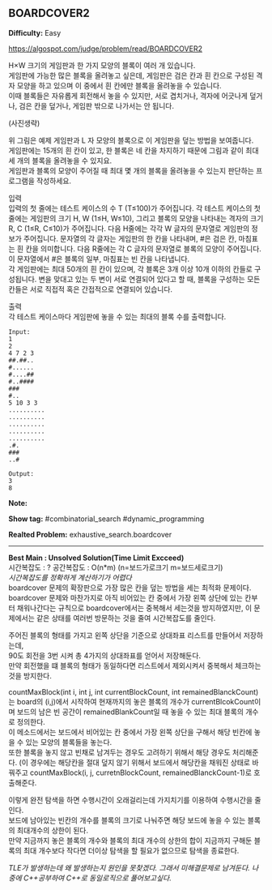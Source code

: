 ## BOARDCOVER2

**Difficulty:** Easy

https://algospot.com/judge/problem/read/BOARDCOVER2

H×W 크기의 게임판과 한 가지 모양의 블록이 여러 개 있습니다. <br/>
게임판에 가능한 많은 블록을 올려놓고 싶은데, 게임판은 검은 칸과 흰 칸으로 구성된 격자 모양을 하고 있으며 이 중에서 흰 칸에만 블록을 올려놓을 수 있습니다. <br/>
이때 블록들은 자유롭게 회전해서 놓을 수 있지만, 서로 겹치거나, 격자에 어긋나게 덮거나, 검은 칸을 덮거나, 게임판 밖으로 나가서는 안 됩니다. <br/>

(사진생략) <br/>

위 그림은 예제 게임판과 L 자 모양의 블록으로 이 게임판을 덮는 방법을 보여줍니다. <br/>
게임판에는 15개의 흰 칸이 있고, 한 블록은 네 칸을 차지하기 때문에 그림과 같이 최대 세 개의 블록을 올려놓을 수 있지요. <br/>
게임판과 블록의 모양이 주어질 때 최대 몇 개의 블록을 올려놓을 수 있는지 판단하는 프로그램을 작성하세요. <br/>

입력 <br/>
입력의 첫 줄에는 테스트 케이스의 수 T (T≤100)가 주어집니다. 각 테스트 케이스의 첫 줄에는 게임판의 크기 H, W (1≤H, W≤10), 그리고 블록의 모양을 나타내는 격자의 크기 R, C (1≤R, C≤10)가 주어집니다. 다음 H줄에는 각각 W 글자의 문자열로 게임판의 정보가 주어집니다. 문자열의 각 글자는 게임판의 한 칸을 나타내며, #은 검은 칸, 마침표는 흰 칸을 의미합니다. 다음 R줄에는 각 C 글자의 문자열로 블록의 모양이 주어집니다. 이 문자열에서 #은 블록의 일부, 마침표는 빈 칸을 나타냅니다. <br/>
각 게임판에는 최대 50개의 흰 칸이 있으며, 각 블록은 3개 이상 10개 이하의 칸들로 구성됩니다. 변을 맞대고 있는 두 변이 서로 연결되어 있다고 할 때, 블록을 구성하는 모든 칸들은 서로 직접적 혹은 간접적으로 연결되어 있습니다.

출력 <br/>
각 테스트 케이스마다 게임판에 놓을 수 있는 최대의 블록 수를 출력합니다.

```
Input:
1
2
4 7 2 3
##.##..
#......
#....##
#..####
###
#..
5 10 3 3
..........
..........
..........
..........
..........
.#.
###
..#

Output: 
3
8
```

**Note:**

**Show tag:** \#combinatorial\_search \#dynamic\_programming

**Realted Problem:** exhaustive_search.boardcover

------------------------------------

**Best Main : Unsolved Solution(Time Limit Excceed)** <br/>
시간복잡도 : ? 공간복잡도 : O(n*m) (n=보드가로크기 m=보드세로크기) <br/>
_시간복잡도를 정확하게 계산하기가 어렵다_ <br/>
boardcover 문제의 확장판으로 가장 많은 칸을 덮는 방법을 세는 최적화 문제이다. <br/>
boardcover 문제와 마찬가지로 아직 비어있는 칸 중에서 가장 왼쪽 상단에 있는 칸부터 채워나간다는 규칙으로 boardcover에서는 중복해서 세는것을 방지하였지만, 이 문제에서는 같은 상태를 여러번 방문하는 것을 줄여 시간복잡도를 줄인다. <br/>

주어진 블록의 형태를 가지고 왼쪽 상단을 기준으로 상대좌표 리스트를 만들어서 저장하는데, <br/>
90도 회전을 3번 시켜 총 4가지의 상대좌표를 얻어서 저장해둔다. <br/>
만약 회전했을 떄 블록의 형태가 동일하다면 리스트에서 제외시켜서 중복해서 체크하는 것을 방지한다. <br/>

countMaxBlock(int i, int j, int currentBlockCount, int remainedBlanckCount)는 board의 (i,j)에서 시작하여 현재까지의 놓은 블록의 개수가 currentBlcokCount이며 보드의 남은 빈 공간이 remainedBlankCount일 때 놓을 수 있는 최대 블록의 개수로 정의한다. <br/>
이 메소드에서는 보드에서 비어있는 칸 중에서 가장 왼쪽 상단을 구해서 해당 빈칸에 놓을 수 있는 모양의 블록들을 놓는다. <br/>
또한 블록을 놓지 않고 빈채로 남겨두는 경우도 고려하기 위해서 해당 경우도 처리해준다. (이 경우에는 해당칸을 절대 덮지 않기 위해서 보드에서 해당칸을 채워진 상태로 바꿔주고 countMaxBlock(i, j, curretnBlockCount, remainedBlanckCount-1)로 호출해준다. <br/>

이렇게 완전 탐색을 하면 수행시간이 오래걸리는데 가지치기를 이용하여 수행시간을 줄인다. <br/>
보드에 남아있는 빈칸의 개수를 블록의 크기로 나눠주면 해당 보드에 놓을 수 있는 블록의 최대개수의 상한이 된다. <br/>
만약 지금까지 놓은 블록의 개수와 블록의 최대 개수의 상한의 합이 지금까지 구해둔 블록의 최대 개수보다 작다면 더이상 탐색을 할 필요가 없으므로 탐색을 종료한다. <br/>

_TLE가 발생하는데 왜 발생하는지 원인을 못찾겠다. 그래서 미해결문제로 남겨둔다. 나중에 C++공부하여 C++로 동일로직으로 풀어보고싶다._